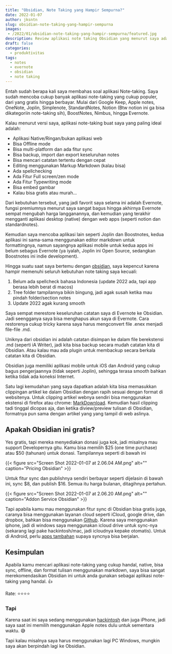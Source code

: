 ```yaml
---
title: "Obsidian, Note Taking yang Hampir Sempurna?"
date: 2022-01-07
author: jksntn
slug: obsidian-note-taking-yang-hampir-sempurna
images: 
 - /2022/01/obsidian-note-taking-yang-hampir-sempurna/featured.jpg
description: Review aplikasi note taking Obsidian yang menurut saya adalah note taking yang hampir sempurna
draft: false
categories:
  - produktivitas
tags:
  - notes
  - evernote
  - obsidian
  - note taking
---
```


Entah sudah berapa kali saya membahas soal aplikasi Note-taking. Saya sudah mencoba cukup banyak aplikasi note-taking yang cukup populer, dari yang gratis hingga berbayar. Mulai dari Google Keep, Apple notes, OneNote, Joplin, Simplenote, StandardNotes, Notion (Btw notion ini ga bisa dikategoriin note-taking sih), BoostNotes, Nimbus, hingga Evernote. 

<!--more-->

Kalau menurut versi saya, aplikasi note-taking buat saya yang paling ideal adalah:

- Aplikasi Native/Ringan/bukan aplikasi web
- Bisa Offline mode
- Bisa multi-platform dan ada fitur sync
- Bisa backup, import dan export keseluruhan notes
- Bisa mencari catatan tertentu dengan cepat
- Editing menggunakan Markup Markdown (kalau bisa)
- Ada spellchecking
- Ada Fitur Full screen/zen mode
- Ada Fitur Typewriting mode
- Bisa embed gambar
- Kalau bisa gratis atau murah...

Dari kebutuhan tersebut, yang jadi favorit saya selama ini adalah Evernote, fungsi premiumnya menurut saya sangat bagus hingga akhirnya Evernote sempat mengubah harga langganannya, dan kemudian yang terakhir mengganti aplikasi desktop (native) dengan web apps (seperti notion dan standardnotes).

Kemudian saya mencoba aplikasi lain seperti Joplin dan Boostnotes, kedua aplikasi ini sama-sama menggunakan editor markdown untuk formattingnya, namun sayangnya aplikasi mobile untuk kedua apps ini belum sebagus Evernote (ya iyalah, Joplin ini Open Source, sedangkan Boostnotes ini indie development).

Hingga suatu saat saya bertemu dengan [obsidian](https://obsidian,md), saya kepencut karena hampir memenuhi seluruh kebutuhan note taking saya kecuali:

1. Belum ada spellcheck bahasa Indonesia (update 2022 ada, tapi app berasa lebih berat di macos)
2. Tree folder tampilannya bikin bingung, jadi agak susah ketika mau pindah folder/section notes
3. Update 2022 agak kurang smooth

Saya sempat merestore keseluruhan catatan saya di Evernote ke Obsidian. Jadi seengganya saya bisa menghapus akun saya di Evernote. Cara restorenya cukup tricky karena saya harus mengconvert file .enex menjadi file-file .md.

Uniknya dari obsidian ini adalah catatan disimpan ke dalam file berekstensi .md (seperti iA Writer), jadi kita bisa backup secara mudah catatan kita di Obsidian. Atau kalau mau ada plugin untuk membackup secara berkala catatan kita di Obsidian. 

Obsidian juga memiliki aplikasi mobile untuk iOS dan Android yang cukup bagus pengerjaannya (tidak seperti Joplin), sehingga terasa smooth bahkan ketika tidak ada koneksi Internet.

Satu lagi kemudahan yang saya dapatkan adalah kita bisa memasukkan clippingan artikel ke dalam Obsidian dengan rapih sesuai dengan format di websitenya. Untuk clipping artikel webnya sendiri bisa menggunakan ekstensi di firefox atau chrome: [MarkDownload](https://github.com/deathau/markdownload). Kemudian hasil clipping tadi tinggal dicopas aja, dan ketika diview/preview tulisan di Obsidian, formatnya pun sama dengan artikel yang yang tampil di web aslinya.

## Apakah Obsidian ini gratis? 

Yes gratis, tapi mereka menyediakan donasi juga kok, jadi misalnya mau support Developernya gitu. Kamu bisa memilih $25 (one time purchase) atau $50 (tahunan) untuk donasi. Tampilannya seperti di bawah ini

{{< figure src="Screen Shot 2022-01-07 at 2.06.04 AM.png" alt="" caption="Pricing Obsidian" >}}

Untuk fitur sync dan publishnya sendiri berbayar seperti dijelasin di bawah ini, sync $8, dan publish $16. Semua itu harga bulanan, ditagihnya pertahun.

{{< figure src="Screen Shot 2022-01-07 at 2.06.20 AM.png" alt="" caption="Addon Service Obsidian" >}}

Tapi apabila kamu mau menggunakan fitur sync di Obsidian bisa gratis juga, caranya bisa menggunakan layanan cloud seperti iCloud, google drive, dan dropbox, bahkan bisa menggunakan [Github](https://renerocks.ai/blog/obsidian-encrypted-github-android/). Karena saya menggunakan iphone, jadi di windows saya menggunakan icloud drive untuk sync-nya (sekarang lagi pake hackintosh/mac, jadi icloudnya kepake otomatis). Untuk di Android, perlu [apps tambahan](https://help.obsidian.md/Obsidian/Android+app) supaya syncnya bisa berjalan. 

## Kesimpulan

Apabila kamu mencari aplikasi note-taking yang cukup handal, native, bisa sync, offline, dan format tulisan menggunakan markdown, saya bisa sangat merekomendasikan Obsidian ini untuk anda gunakan sebagai aplikasi note-taking yang handal. 👍

Rate: ⭐️⭐️⭐️⭐️

### Tapi

Karena saat ini saya sedang menggunakan [hackintosh](/2021/10/pindah-ke-mac-os/) dan juga iPhone, jadi saya saat ini memilih menggunakan Apple notes dulu untuk sementara waktu. 😅

Tapi kalau misalnya saya harus menggunakan lagi PC Windows, mungkin saya akan berpindah lagi ke Obsidian.